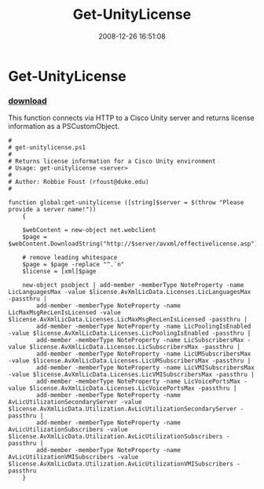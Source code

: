 ﻿---
pid:            750
poster:         rfoust
title:          Get-UnityLicense
date:           2008-12-26 16:51:08
format:         posh
parent:         0
parent:         0

---

# Get-UnityLicense

### [download](750.ps1)

This function connects via HTTP to a Cisco Unity server and returns license information as a PSCustomObject.

```posh
#
# get-unitylicense.ps1
#
# Returns license information for a Cisco Unity environment
# Usage: get-unitylicense <server>
#
# Author: Robbie Foust (rfoust@duke.edu)
#

function global:get-unitylicense ([string]$server = $(throw "Please provide a server name!"))
	{

	$webContent = new-object net.webclient
	$page = $webContent.DownloadString("http://$server/avxml/effectivelicense.asp")

	# remove leading whitespace
	$page = $page -replace "^.`n"
	$license = [xml]$page

	new-object psobject | add-member -memberType NoteProperty -name LicLanguagesMax -value $license.AvXmlLicData.Licenses.LicLanguagesMax -passthru |
		add-member -memberType NoteProperty -name LicMaxMsgRecLenIsLicensed -value $license.AvXmlLicData.Licenses.LicMaxMsgRecLenIsLicensed -passthru |
		add-member -memberType NoteProperty -name LicPoolingIsEnabled -value $license.AvXmlLicData.Licenses.LicPoolingIsEnabled -passthru |
		add-member -memberType NoteProperty -name LicSubscribersMax -value $license.AvXmlLicData.Licenses.LicSubscribersMax -passthru |
		add-member -memberType NoteProperty -name LicUMSubscribersMax -value $license.AvXmlLicData.Licenses.LicUMSubscribersMax -passthru |
		add-member -memberType NoteProperty -name LicVMISubscribersMax -value $license.AvXmlLicData.Licenses.LicVMISubscribersMax -passthru |
		add-member -memberType NoteProperty -name LicVoicePortsMax -value $license.AvXmlLicData.Licenses.LicVoicePortsMax -passthru |
		add-member -memberType NoteProperty -name AvLicUtilizationSecondaryServer -value $license.AvXmlLicData.Utilization.AvLicUtilizationSecondaryServer -passthru |
		add-member -memberType NoteProperty -name AvLicUtilizationSubscribers -value $license.AvXmlLicData.Utilization.AvLicUtilizationSubscribers -passthru |
		add-member -memberType NoteProperty -name AvLicUtilizationVMISubscribers -value $license.AvXmlLicData.Utilization.AvLicUtilizationVMISubscribers -passthru
	}
```
